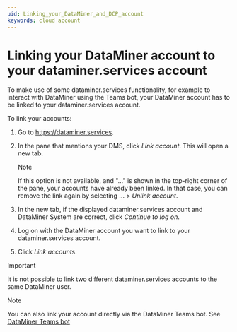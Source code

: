 ```yaml
---
uid: Linking_your_DataMiner_and_DCP_account
keywords: cloud account
---
```


# Linking your DataMiner account to your dataminer.services account

To make use of some dataminer.services functionality, for example to interact with DataMiner using the Teams bot, your DataMiner account has to be linked to your dataminer.services account.

To link your accounts:

1. Go to <https://dataminer.services>.

1. In the pane that mentions your DMS, click *Link account*. This will open a new tab.

   > [!NOTE]
   > If this option is not available, and "..." is shown in the top-right corner of the pane, your accounts have already been linked. In that case, you can remove the link again by selecting ... > *Unlink account*.

1. In the new tab, if the displayed dataminer.services account and DataMiner System are correct, click *Continue to log on*.

1. Log on with the DataMiner account you want to link to your dataminer.services account.

1. Click *Link accounts*.

> [!IMPORTANT]
> It is not possible to link two different dataminer.services accounts to the same DataMiner user.

> [!NOTE]
> You can also link your account directly via the DataMiner Teams bot. See [DataMiner Teams bot](xref:DataMiner_Teams_bot)
